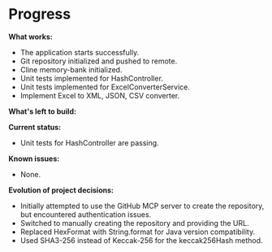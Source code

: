# Progress

**What works:**

*   The application starts successfully.
*   Git repository initialized and pushed to remote.
*   Cline memory-bank initialized.
*   Unit tests implemented for HashController.
*   Unit tests implemented for ExcelConverterService.
*   Implement Excel to XML, JSON, CSV converter.

**What's left to build:**


**Current status:**

*   Unit tests for HashController are passing.

**Known issues:**

*   None.

**Evolution of project decisions:**

*   Initially attempted to use the GitHub MCP server to create the repository, but encountered authentication issues.
*   Switched to manually creating the repository and providing the URL.
*   Replaced HexFormat with String.format for Java version compatibility.
*   Used SHA3-256 instead of Keccak-256 for the keccak256Hash method.
